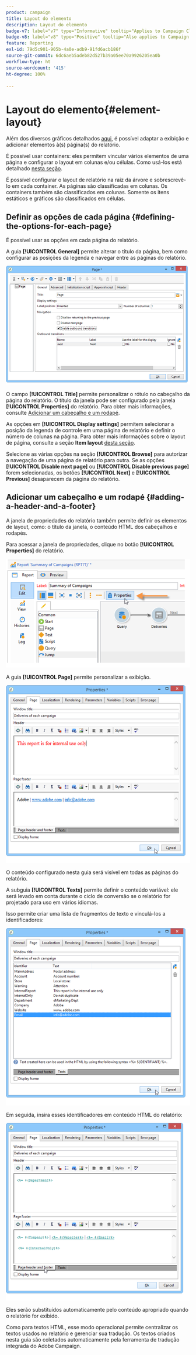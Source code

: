 ```yaml
---
product: campaign
title: Layout do elemento
description: Layout do elemento
badge-v7: label="v7" type="Informative" tooltip="Applies to Campaign Classic v7"
badge-v8: label="v8" type="Positive" tooltip="Also applies to Campaign v8"
feature: Reporting
exl-id: 79d5c901-905b-4a0e-adb9-91fd6acb186f
source-git-commit: 6dc6aeb5adeb82d527b39a05ee70a9926205ea0b
workflow-type: ht
source-wordcount: '415'
ht-degree: 100%

---
```


# Layout do elemento{#element-layout}



Além dos diversos gráficos detalhados [aqui](../../reporting/using/creating-a-chart.md#chart-types-and-variants), é possível adaptar a exibição e adicionar elementos à(s) página(s) do relatório.

É possível usar containers: eles permitem vincular vários elementos de uma página e configurar o layout em colunas e/ou células. Como usá-los está detalhado [nesta seção](../../web/using/defining-web-forms-layout.md#creating-containers).

É possível configurar o layout de relatório na raiz da árvore e sobrescrevê-lo em cada container. As páginas são classificadas em colunas. Os containers também são classificados em colunas. Somente os itens estáticos e gráficos são classificados em células.

## Definir as opções de cada página {#defining-the-options-for-each-page}

É possível usar as opções em cada página do relatório.

A guia **[!UICONTROL General]** permite alterar o título da página, bem como configurar as posições da legenda e navegar entre as páginas do relatório.

![](assets/s_ncs_advuser_report_wizard_022.png)

O campo **[!UICONTROL Title]** permite personalizar o rótulo no cabeçalho da página do relatório. O título da janela pode ser configurado pela janela **[!UICONTROL Properties]** do relatório. Para obter mais informações, consulte [Adicionar um cabeçalho e um rodapé](#adding-a-header-and-a-footer).

As opções em **[!UICONTROL Display settings]** permitem selecionar a posição da legenda de controle em uma página de relatório e definir o número de colunas na página. Para obter mais informações sobre o layout de página, consulte a seção **Item layout** [desta seção](../../web/using/defining-web-forms-layout.md#positioning-the-fields-on-the-page).

Selecione as várias opções na seção **[!UICONTROL Browse]** para autorizar a navegação de uma página de relatório para outra. Se as opções **[!UICONTROL Disable next page]** ou **[!UICONTROL Disable previous page]** forem selecionadas, os botões **[!UICONTROL Next]** e **[!UICONTROL Previous]** desaparecem da página do relatório.

## Adicionar um cabeçalho e um rodapé {#adding-a-header-and-a-footer}

A janela de propriedades do relatório também permite definir os elementos de layout, como: o título da janela, o conteúdo HTML dos cabeçalhos e rodapés.

Para acessar a janela de propriedades, clique no botão **[!UICONTROL Properties]** do relatório.

![](assets/reporting_properties.png)

A guia **[!UICONTROL Page]** permite personalizar a exibição.

![](assets/s_ncs_advuser_report_properties_04.png)

O conteúdo configurado nesta guia será visível em todas as páginas do relatório.

A subguia **[!UICONTROL Texts]** permite definir o conteúdo variável: ele será levado em conta durante o ciclo de conversão se o relatório for projetado para uso em vários idiomas.

Isso permite criar uma lista de fragmentos de texto e vinculá-los a identificadores:

![](assets/s_ncs_advuser_report_properties_04a.png)

Em seguida, insira esses identificadores em conteúdo HTML do relatório:

![](assets/s_ncs_advuser_report_properties_04b.png)

Eles serão substituídos automaticamente pelo conteúdo apropriado quando o relatório for exibido.

Como para textos HTML, esse modo operacional permite centralizar os textos usados no relatório e gerenciar sua tradução. Os textos criados nesta guia são coletados automaticamente pela ferramenta de tradução integrada do Adobe Campaign.

